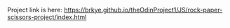 Project link is here: https://brkye.github.io/theOdinProject1/JS/rock-paper-scissors-project/index.html